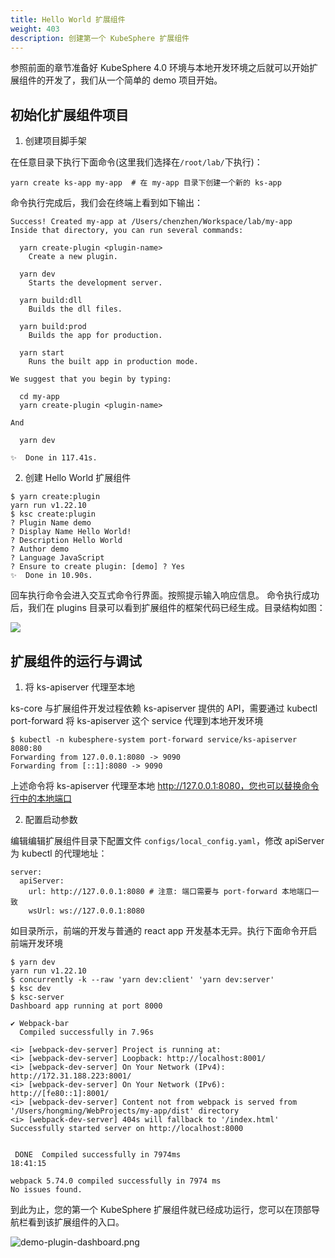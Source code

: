 ```yaml
---
title: Hello World 扩展组件
weight: 403
description: 创建第一个 KubeSphere 扩展组件
---
```


参照前面的章节准备好 KubeSphere 4.0 环境与本地开发环境之后就可以开始扩展组件的开发了，我们从一个简单的 demo 项目开始。

## 初始化扩展组件项目


1. 创建项目脚手架

在任意目录下执行下面命令(这里我们选择在`/root/lab/`下执行)：

```shell
yarn create ks-app my-app  # 在 my-app 目录下创建一个新的 ks-app
```

命令执行完成后，我们会在终端上看到如下输出：

```shell
Success! Created my-app at /Users/chenzhen/Workspace/lab/my-app
Inside that directory, you can run several commands:

  yarn create-plugin <plugin-name>
    Create a new plugin.

  yarn dev
    Starts the development server.

  yarn build:dll
    Builds the dll files.

  yarn build:prod
    Builds the app for production.

  yarn start
    Runs the built app in production mode.

We suggest that you begin by typing:

  cd my-app
  yarn create-plugin <plugin-name>

And

  yarn dev

✨  Done in 117.41s.
```

2. 创建 Hello World 扩展组件


```shell
$ yarn create:plugin
yarn run v1.22.10
$ ksc create:plugin
? Plugin Name demo
? Display Name Hello World!
? Description Hello World
? Author demo
? Language JavaScript
? Ensure to create plugin: [demo] ? Yes
✨  Done in 10.90s.
```
回车执行命令会进入交互式命令行界面。按照提示输入响应信息。
命令执行成功后，我们在 plugins 目录可以看到扩展组件的框架代码已经生成。目录结构如图：

![](/extension-dev-guide/images/pluggable-arch/plugin-directory.png)


## 扩展组件的运行与调试

1. 将 ks-apiserver 代理至本地


ks-core 与扩展组件开发过程依赖 ks-apiserver 提供的 API，需要通过 kubectl port-forward 将 ks-apiserver 这个 service 代理到本地开发环境

```
$ kubectl -n kubesphere-system port-forward service/ks-apiserver 8080:80
Forwarding from 127.0.0.1:8080 -> 9090
Forwarding from [::1]:8080 -> 9090
```

上述命令将 ks-apiserver 代理至本地 http://127.0.0.1:8080，您也可以替换命令行中的本地端口

2. 配置启动参数

编辑编辑扩展组件目录下配置文件 `configs/local_config.yaml`，修改 apiServer 为 kubectl 的代理地址：

```shell
server:
  apiServer:
    url: http://127.0.0.1:8080 # 注意: 端口需要与 port-forward 本地端口一致
    wsUrl: ws://127.0.0.1:8080
```

如目录所示，前端的开发与普通的 react app 开发基本无异。执行下面命令开启前端开发环境

```
$ yarn dev
yarn run v1.22.10
$ concurrently -k --raw 'yarn dev:client' 'yarn dev:server'
$ ksc dev
$ ksc-server
Dashboard app running at port 8000

✔ Webpack-bar
  Compiled successfully in 7.96s

<i> [webpack-dev-server] Project is running at:
<i> [webpack-dev-server] Loopback: http://localhost:8001/
<i> [webpack-dev-server] On Your Network (IPv4): http://172.31.188.223:8001/
<i> [webpack-dev-server] On Your Network (IPv6): http://[fe80::1]:8001/
<i> [webpack-dev-server] Content not from webpack is served from '/Users/hongming/WebProjects/my-app/dist' directory
<i> [webpack-dev-server] 404s will fallback to '/index.html'
Successfully started server on http://localhost:8000


 DONE  Compiled successfully in 7974ms                                                     18:41:15

webpack 5.74.0 compiled successfully in 7974 ms
No issues found.
```


到此为止，您的第一个 KubeSphere 扩展组件就已经成功运行，您可以在顶部导航栏看到该扩展组件的入口。

![demo-plugin-dashboard.png](/extension-dev-guide/images/pluggable-arch/demo-plugin-dashboard.png)